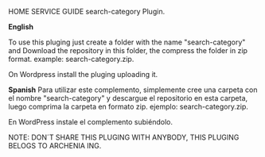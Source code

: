 HOME SERVICE GUIDE search-category Plugin.

**English**

To use this pluging just create a folder with the name "search-category" and Download the repository in this folder, the compress the folder in zip format. example: search-category.zip.

On Wordpress install the pluging uploading it.

**Spanish**
Para utilizar este complemento, simplemente cree una carpeta con el nombre "search-category" y descargue el repositorio en esta carpeta, luego comprima la carpeta en formato zip. ejemplo: search-category.zip.

En WordPress instale el complemento subiéndolo.

NOTE: DON´T SHARE THIS PLUGING WITH ANYBODY, THIS PLUGING BELOGS TO ARCHENIA ING.
